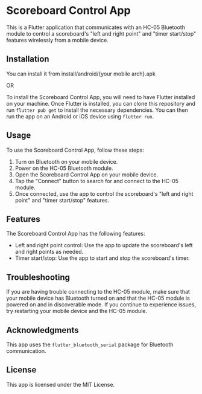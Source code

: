 # Scoreboard Control App

This is a Flutter application that communicates with an HC-05 Bluetooth module to control a scoreboard's "left and right point" and "timer start/stop" features wirelessly from a mobile device.

## Installation

You can install it from install/android/{your mobile arch}.apk

OR

To install the Scoreboard Control App, you will need to have Flutter installed on your machine. Once Flutter is installed, you can clone this repository and run `flutter pub get` to install the necessary dependencies. You can then run the app on an Android or iOS device using `flutter run`.

## Usage

To use the Scoreboard Control App, follow these steps:

1. Turn on Bluetooth on your mobile device.
2. Power on the HC-05 Bluetooth module.
3. Open the Scoreboard Control App on your mobile device.
4. Tap the "Connect" button to search for and connect to the HC-05 module.
5. Once connected, use the app to control the scoreboard's "left and right point" and "timer start/stop" features.

## Features

The Scoreboard Control App has the following features:

- Left and right point control: Use the app to update the scoreboard's left and right points as needed.
- Timer start/stop: Use the app to start and stop the scoreboard's timer.

## Troubleshooting

If you are having trouble connecting to the HC-05 module, make sure that your mobile device has Bluetooth turned on and that the HC-05 module is powered on and in discoverable mode. If you continue to experience issues, try restarting your mobile device and the HC-05 module.

## Acknowledgments

This app uses the `flutter_bluetooth_serial` package for Bluetooth communication.

## License

This app is licensed under the MIT License.